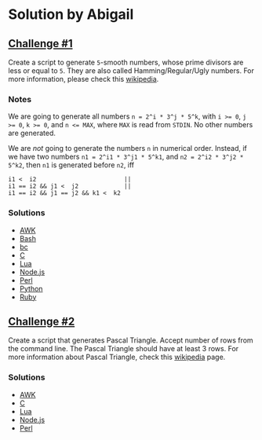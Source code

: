 # Solution by Abigail

## [Challenge #1](https://perlweeklychallenge.org/blog/perl-weekly-challenge-003/#challenge-1)
Create a script to generate `5`-smooth numbers, whose prime divisors
are less or equal to `5`. They are also called Hamming/Regular/Ugly
numbers. For more information, please check this
[wikipedia](https://en.wikipedia.org/wiki/Regular_number).

### Notes
We are going to generate all numbers `n = 2^i * 3^j * 5^k`, with
`i >= 0`, `j >= 0`, `k >= 0`, and `n <= MAX`, where `MAX` is read
from `STDIN`. No other numbers are generated.

We are *not* going to generate the numbers `n` in
numerical order. Instead, if we have two numbers `n1 = 2^i1 * 3^j1 * 5^k1`,
and `n2 = 2^i2 * 3^j2 * 5^k2`, then `n1` is generated before `n2`, iff

    i1 <  i2                         ||
    i1 == i2 && j1 <  j2             ||
    i1 == i2 && j1 == j2 && k1 <  k2

### Solutions
* [AWK](awk/ch-1.awk)
* [Bash](bash/ch-1.sh)
* [bc](bc/ch-1.bc)
* [C](c/ch-1.c)
* [Lua](lua/ch-1.lua)
* [Node.js](node/ch-1.js)
* [Perl](perl/ch-1.pl)
* [Python](python/ch-1.py)
* [Ruby](ruby/ch-1.rb)


## [Challenge #2](https://perlweeklychallenge.org/blog/perl-weekly-challenge-003/#challenge-2)
Create a script that generates Pascal Triangle. Accept number of
rows from the command line. The Pascal Triangle should have at least
3 rows. For more information about Pascal Triangle, check this
[wikipedia](https://en.wikipedia.org/wiki/Pascal%27s_triangle) page.

### Solutions
* [AWK](awk/ch-2.awk)
* [C](c/ch-2.c)
* [Lua](lua/ch-2.lua)
* [Node.js](node/ch-2.js)
* [Perl](perl/ch-2.pl)
